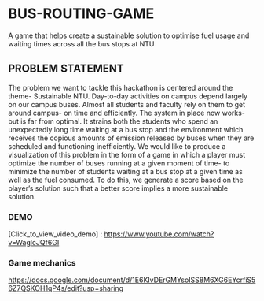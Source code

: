 # BUS-ROUTING-GAME
A game that helps create a sustainable solution to optimise fuel usage and waiting times across all the bus stops at NTU

## PROBLEM STATEMENT
The problem we want to tackle this hackathon is centered around the theme- Sustainable NTU. Day-to-day activities on campus depend largely on our campus buses.
Almost all students and faculty rely on them to get around campus- on time and efficiently. The system in place now works- but is far from optimal. It strains both the students who spend an unexpectedly long time waiting at a bus stop and the environment which receives the copious amounts of emission released by buses when they are scheduled and functioning inefficiently. 
We would like to produce a visualization of this problem in the form of a game in which a player must optimize the number of buses running at a given moment of time-  to minimize the number of students waiting at a bus stop at a given time as well as the fuel consumed. To do this, we generate a score based on the player’s solution such that a better score implies a more sustainable solution.

### DEMO
[Click_to_view_video_demo] : https://www.youtube.com/watch?v=WaglcJQf6GI

### Game mechanics
https://docs.google.com/document/d/1E6KIvDErGMYsoISS8M6XG6EYcrfiS56Z7QSKOH1qP4s/edit?usp=sharing
